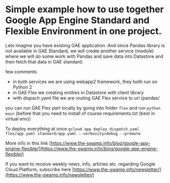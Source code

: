 
# Simple example how to use together Google App Engine Standard and Flexible Environment in one project.

Lets imagine you have existing GAE application. And since Pandas library is not available in GAE Standard, we will create
another service (module) where we will do some work with Pandas and save data into Datastore and then fetch that data
in GAE standard.

few comments:
- in both services we are using webapp2 framework, they both run on Python 2
- in GAE Flex we creating entities in Datastore with client library
- with dispach.yaml file we are routing GAE Flex service to url /pandas/

you can run GAE Flex part locally by going into folder `flex` and run `python main`  (before that you need to install of 
course requirements.txt (best in virtual env)) 

To deploy everything at once
`gcloud app deploy dispatch.yaml flex/app.yaml standard/app.yaml --verbosity=debug --promote`

More info in this link [https://www.the-swamp.info/blog/google-app-engine-flexible/](https://www.the-swamp.info/blog/google-app-engine-flexible/)

If you want to receive weekly news, info, articles atc. regarding Google Cloud Platform, subscribe here [https://www.the-swamp.info/newsletter/](https://www.the-swamp.info/newsletter/)

